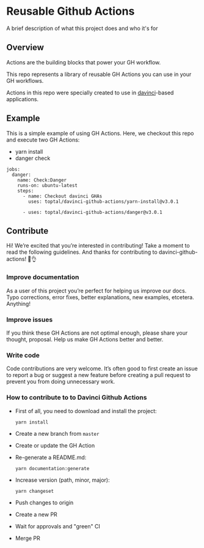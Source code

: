 
# Reusable Github Actions

A brief description of what this project does and who it's for


## Overview

Actions are the building blocks that power your GH workflow.

This repo represents a library of reusable GH Actions you can use in your GH workflows.

Actions in this repo were specially created to use in [davinci](https://github.com/toptal/davinci)-based applications.


## Example

This is a simple example of using GH Actions. Here, we checkout this repo and execute two GH Actions:
* yarn install
* danger check

```
jobs:
  danger:
    name: Check:Danger
    runs-on: ubuntu-latest
    steps:
      - name: Checkout davinci GHAs
        uses: toptal/davinci-github-actions/yarn-install@v3.0.1

      - uses: toptal/davinci-github-actions/danger@v3.0.1
```

## Contribute

Hi! We’re excited that you’re interested in contributing! Take a moment to read the following guidelines. And thanks for contributing to davinci-github-actions! 👏👌

### Improve documentation

As a user of this project you’re perfect for helping us improve our docs. Typo corrections, error fixes, better explanations, new examples, etcetera. Anything!

### Improve issues

If you think these GH Actions are not optimal enough, please share your thought, proposal. Help us make GH Actions better and better.

### Write code

Code contributions are very welcome. It’s often good to first create an issue to report a bug or suggest a new feature before creating a pull request to prevent you from doing unnecessary work.

### How to contribute to to Davinci Github Actions

* First of all, you need to download and install the project:

  ```shell
  yarn install
  ```

* Create a new branch from `master`
* Create or update the GH Action

* Re-generate a README.md:
  ```shell
  yarn documentation:generate
  ```

* Increase version (path, minor, major):

  ```shell
  yarn changeset
  ```
* Push changes to origin
* Create a new PR
* Wait for approvals and "green" CI
* Merge PR
